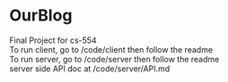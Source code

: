 # OurBlog

Final Project for cs-554  
To run client, go to /code/client then follow the readme  
To run server, go to /code/server then follow the readme  
server side API doc at /code/server/API.md
